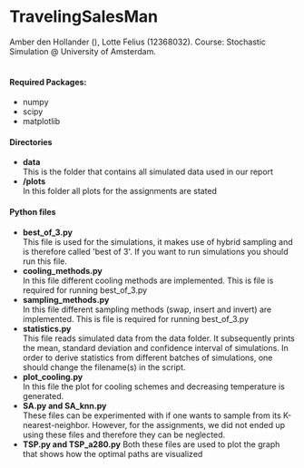 # TravelingSalesMan

Amber den Hollander (), Lotte Felius (12368032). Course: Stochastic Simulation @ University of Amsterdam.<br><br>
#### Required Packages:
- numpy<br>
- scipy<br>
- matplotlib

#### Directories
- <b>data</b><br>
This is the folder that contains all simulated data used in our report<br>
- <b>/plots</b><br>
In this folder all plots for the assignments are stated<br>

#### Python files
- <b> best_of_3.py</b><br>
This file is used for the simulations, it makes use of hybrid sampling and is therefore called 'best of 3'. If you want to run simulations you should run this file.<br>
- <b> cooling_methods.py</b><br>
In this file different cooling methods are implemented. This is file is required for running best_of_3.py <br>
- <b> sampling_methods.py</b><br>
In this file different sampling methods (swap, insert and invert) are implemented. This is file is required for running best_of_3.py <br>
- <b> statistics.py</b><br>
This file reads simulated data from the data folder. It subsequently prints the mean, standard deviation and confidence interval of simulations. In order to derive statistics from different batches of simulations, one should change the filename(s) in the script.<br>
- <b>plot_cooling.py</b><br>
In this file the plot for cooling schemes and decreasing temperature is generated. <br>
- <b> SA.py and SA_knn.py</b><br>
These files can be experimented with if one wants to sample from its K-nearest-neighbor. However, for the assignments, we did not ended up using these files and therefore they can be neglected. <br>
- <b> TSP.py and TSP_a280.py</b>
Both these files are used to plot the graph that shows how the optimal paths are visualized
